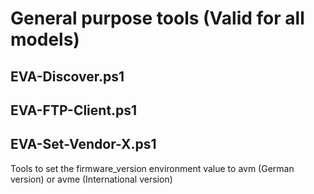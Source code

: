 # General purpose tools (Valid for all models)

## EVA-Discover.ps1

## EVA-FTP-Client.ps1

## EVA-Set-Vendor-X.ps1
Tools to set the firmware_version environment value to avm (German version) or avme (International version)
